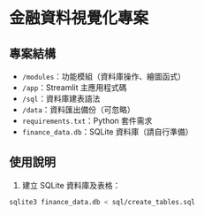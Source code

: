 # 金融資料視覺化專案

## 專案結構
- `/modules`：功能模組（資料庫操作、繪圖函式）
- `/app`：Streamlit 主應用程式碼
- `/sql`：資料庫建表語法
- `/data`：資料匯出備份（可忽略）
- `requirements.txt`：Python 套件需求
- `finance_data.db`：SQLite 資料庫（請自行準備）

## 使用說明
1. 建立 SQLite 資料庫及表格：
```bash
sqlite3 finance_data.db < sql/create_tables.sql
